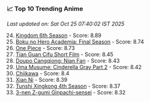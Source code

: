 ### 📈 Top 10 Trending Anime

*Last updated on: Sat Oct 25 07:40:02 IST 2025*

24. [Kingdom 6th Season](https://myanimelist.net/anime/61517) - Score: 8.89
49. [Boku no Hero Academia: Final Season](https://myanimelist.net/anime/60098) - Score: 8.74
55. [One Piece](https://myanimelist.net/anime/21) - Score: 8.73
181. [Tian Guan Cifu Short Film](https://myanimelist.net/anime/60988) - Score: 8.45
187. [Doupo Cangqiong: Nian Fan](https://myanimelist.net/anime/51039) - Score: 8.43
194. [Uma Musume: Cinderella Gray Part 2](https://myanimelist.net/anime/61930) - Score: 8.42
215. [Chiikawa](https://myanimelist.net/anime/50250) - Score: 8.4
218. [Xian Ni](https://myanimelist.net/anime/55809) - Score: 8.39
233. [Tunshi Xingkong 4th Season](https://myanimelist.net/anime/56524) - Score: 8.37
278. [3-nen Z-gumi Ginpachi-sensei](https://myanimelist.net/anime/54757) - Score: 8.32
